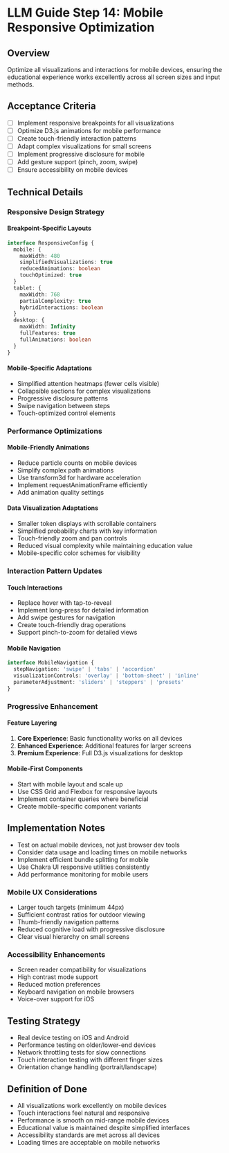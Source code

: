 # LLM Guide Step 14: Mobile Responsive Optimization

## Overview

Optimize all visualizations and interactions for mobile devices, ensuring the educational experience works excellently across all screen sizes and input methods.

## Acceptance Criteria

- [ ] Implement responsive breakpoints for all visualizations
- [ ] Optimize D3.js animations for mobile performance
- [ ] Create touch-friendly interaction patterns
- [ ] Adapt complex visualizations for small screens
- [ ] Implement progressive disclosure for mobile
- [ ] Add gesture support (pinch, zoom, swipe)
- [ ] Ensure accessibility on mobile devices

## Technical Details

### Responsive Design Strategy

#### Breakpoint-Specific Layouts

```typescript
interface ResponsiveConfig {
  mobile: {
    maxWidth: 480
    simplifiedVisualizations: true
    reducedAnimations: boolean
    touchOptimized: true
  }
  tablet: {
    maxWidth: 768
    partialComplexity: true
    hybridInteractions: boolean
  }
  desktop: {
    maxWidth: Infinity
    fullFeatures: true
    fullAnimations: boolean
  }
}
```

#### Mobile-Specific Adaptations

- Simplified attention heatmaps (fewer cells visible)
- Collapsible sections for complex visualizations
- Progressive disclosure patterns
- Swipe navigation between steps
- Touch-optimized control elements

### Performance Optimizations

#### Mobile-Friendly Animations

- Reduce particle counts on mobile devices
- Simplify complex path animations
- Use transform3d for hardware acceleration
- Implement requestAnimationFrame efficiently
- Add animation quality settings

#### Data Visualization Adaptations

- Smaller token displays with scrollable containers
- Simplified probability charts with key information
- Touch-friendly zoom and pan controls
- Reduced visual complexity while maintaining education value
- Mobile-specific color schemes for visibility

### Interaction Pattern Updates

#### Touch Interactions

- Replace hover with tap-to-reveal
- Implement long-press for detailed information
- Add swipe gestures for navigation
- Create touch-friendly drag operations
- Support pinch-to-zoom for detailed views

#### Mobile Navigation

```typescript
interface MobileNavigation {
  stepNavigation: 'swipe' | 'tabs' | 'accordion'
  visualizationControls: 'overlay' | 'bottom-sheet' | 'inline'
  parameterAdjustment: 'sliders' | 'steppers' | 'presets'
}
```

### Progressive Enhancement

#### Feature Layering

1. **Core Experience**: Basic functionality works on all devices
2. **Enhanced Experience**: Additional features for larger screens
3. **Premium Experience**: Full D3.js visualizations for desktop

#### Mobile-First Components

- Start with mobile layout and scale up
- Use CSS Grid and Flexbox for responsive layouts
- Implement container queries where beneficial
- Create mobile-specific component variants

## Implementation Notes

- Test on actual mobile devices, not just browser dev tools
- Consider data usage and loading times on mobile networks
- Implement efficient bundle splitting for mobile
- Use Chakra UI responsive utilities consistently
- Add performance monitoring for mobile users

### Mobile UX Considerations

- Larger touch targets (minimum 44px)
- Sufficient contrast ratios for outdoor viewing
- Thumb-friendly navigation patterns
- Reduced cognitive load with progressive disclosure
- Clear visual hierarchy on small screens

### Accessibility Enhancements

- Screen reader compatibility for visualizations
- High contrast mode support
- Reduced motion preferences
- Keyboard navigation on mobile browsers
- Voice-over support for iOS

## Testing Strategy

- Real device testing on iOS and Android
- Performance testing on older/lower-end devices
- Network throttling tests for slow connections
- Touch interaction testing with different finger sizes
- Orientation change handling (portrait/landscape)

## Definition of Done

- All visualizations work excellently on mobile devices
- Touch interactions feel natural and responsive
- Performance is smooth on mid-range mobile devices
- Educational value is maintained despite simplified interfaces
- Accessibility standards are met across all devices
- Loading times are acceptable on mobile networks
